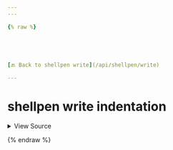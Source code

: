```yaml
---
---

{% raw %}





[🔙 Back to shellpen write](/api/shellpen/write)

---
```








<!-- Todo, if there are no subcommands under the child commands, use a smaller heading size -->

# shellpen write indentation



<details>
  <summary>View Source</summary>

{% endraw %}
{% highlight sh %}
"indentation")
  local __shellpen__indentation=""
  local __shellpen__indentationLevel=0
  while [ $__shellpen__indentationLevel -lt "${_SHELLPEN_INDENT_LEVELS[$_SHELLPEN_CURRENT_SOURCE_INDEX]}" ]
  do
    __shellpen__indentation+="$SHELLPEN_INDENT"
    : "$(( __shellpen__indentationLevel++ ))"
  done
  printf "$__shellpen__indentation"
{% endhighlight %}
{% raw %}

</details>








  
{% endraw %}
